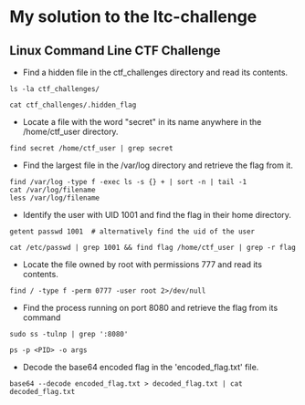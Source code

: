 # My solution to the ltc-challenge

## Linux Command Line CTF Challenge

- Find a hidden file in the ctf_challenges directory and read its contents.
```
ls -la ctf_challenges/

cat ctf_challenges/.hidden_flag
```

- Locate a file with the word "secret" in its name anywhere in the /home/ctf_user directory.
```
find secret /home/ctf_user | grep secret
```

- Find the largest file in the /var/log directory and retrieve the flag from it.
```
find /var/log -type f -exec ls -s {} + | sort -n | tail -1
cat /var/log/filename
less /var/log/filename
```

- Identify the user with UID 1001 and find the flag in their home directory.
```
getent passwd 1001	# alternatively find the uid of the user

cat /etc/passwd | grep 1001 && find flag /home/ctf_user | grep -r flag
```

- Locate the file owned by root with permissions 777 and read its contents.
```
find / -type f -perm 0777 -user root 2>/dev/null
```

- Find the process running on port 8080 and retrieve the flag from its command
```
sudo ss -tulnp | grep ':8080'

ps -p <PID> -o args
```

- Decode the base64 encoded flag in the 'encoded_flag.txt' file.
```
base64 --decode encoded_flag.txt > decoded_flag.txt | cat decoded_flag.txt
```
